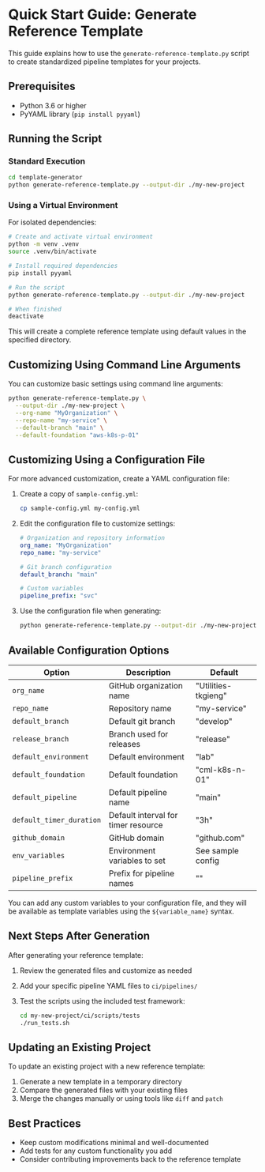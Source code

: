 # Quick Start Guide: Generate Reference Template

This guide explains how to use the `generate-reference-template.py` script to create standardized pipeline templates for your projects.

## Prerequisites

- Python 3.6 or higher
- PyYAML library (`pip install pyyaml`)

## Running the Script

### Standard Execution

```bash
cd template-generator
python generate-reference-template.py --output-dir ./my-new-project
```

### Using a Virtual Environment

For isolated dependencies:

```bash
# Create and activate virtual environment
python -m venv .venv
source .venv/bin/activate

# Install required dependencies
pip install pyyaml

# Run the script
python generate-reference-template.py --output-dir ./my-new-project

# When finished
deactivate
```

This will create a complete reference template using default values in the specified directory.

## Customizing Using Command Line Arguments

You can customize basic settings using command line arguments:

```bash
python generate-reference-template.py \
  --output-dir ./my-new-project \
  --org-name "MyOrganization" \
  --repo-name "my-service" \
  --default-branch "main" \
  --default-foundation "aws-k8s-p-01"
```

## Customizing Using a Configuration File

For more advanced customization, create a YAML configuration file:

1. Create a copy of `sample-config.yml`:

   ```bash
   cp sample-config.yml my-config.yml
   ```

2. Edit the configuration file to customize settings:

   ```yaml
   # Organization and repository information
   org_name: "MyOrganization"
   repo_name: "my-service"
   
   # Git branch configuration
   default_branch: "main"
   
   # Custom variables
   pipeline_prefix: "svc"
   ```

3. Use the configuration file when generating:

   ```bash
   python generate-reference-template.py --output-dir ./my-new-project --config my-config.yml
   ```

## Available Configuration Options

| Option | Description | Default |
|--------|-------------|---------|
| `org_name` | GitHub organization name | "Utilities-tkgieng" |
| `repo_name` | Repository name | "my-service" |
| `default_branch` | Default git branch | "develop" |
| `release_branch` | Branch used for releases | "release" |
| `default_environment` | Default environment | "lab" |
| `default_foundation` | Default foundation | "cml-k8s-n-01" |
| `default_pipeline` | Default pipeline name | "main" |
| `default_timer_duration` | Default interval for timer resource | "3h" |
| `github_domain` | GitHub domain | "github.com" |
| `env_variables` | Environment variables to set | See sample config |
| `pipeline_prefix` | Prefix for pipeline names | "" |

You can add any custom variables to your configuration file, and they will be available as template variables using the `${variable_name}` syntax.

## Next Steps After Generation

After generating your reference template:

1. Review the generated files and customize as needed
2. Add your specific pipeline YAML files to `ci/pipelines/`
3. Test the scripts using the included test framework:

   ```bash
   cd my-new-project/ci/scripts/tests
   ./run_tests.sh
   ```

## Updating an Existing Project

To update an existing project with a new reference template:

1. Generate a new template in a temporary directory
2. Compare the generated files with your existing files
3. Merge the changes manually or using tools like `diff` and `patch`

## Best Practices

- Keep custom modifications minimal and well-documented
- Add tests for any custom functionality you add
- Consider contributing improvements back to the reference template
